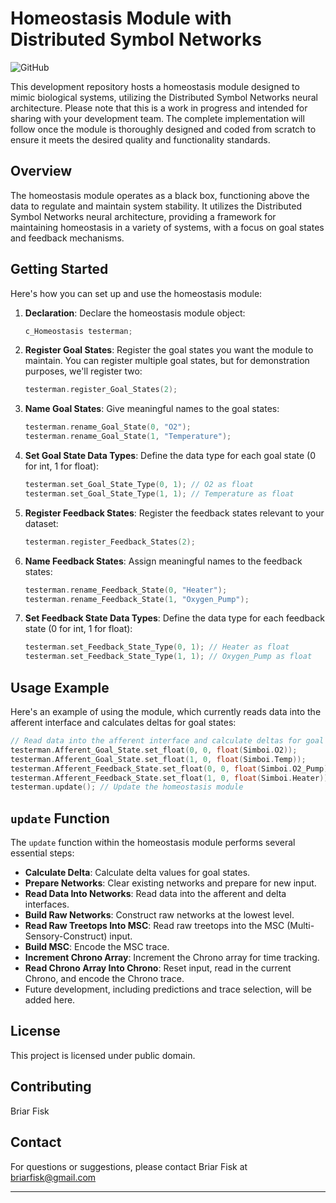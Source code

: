 # Homeostasis Module with Distributed Symbol Networks

![GitHub](https://img.shields.io/github/license/your/repository)

This development repository hosts a homeostasis module designed to mimic biological systems, utilizing the Distributed Symbol Networks neural architecture. Please note that this is a work in progress and intended for sharing with your development team. The complete implementation will follow once the module is thoroughly designed and coded from scratch to ensure it meets the desired quality and functionality standards.

## Overview

The homeostasis module operates as a black box, functioning above the data to regulate and maintain system stability. It utilizes the Distributed Symbol Networks neural architecture, providing a framework for maintaining homeostasis in a variety of systems, with a focus on goal states and feedback mechanisms.

## Getting Started

Here's how you can set up and use the homeostasis module:

1. **Declaration**: Declare the homeostasis module object:

    ```cpp
    c_Homeostasis testerman;
    ```

2. **Register Goal States**: Register the goal states you want the module to maintain. You can register multiple goal states, but for demonstration purposes, we'll register two:

    ```cpp
    testerman.register_Goal_States(2);
    ```

3. **Name Goal States**: Give meaningful names to the goal states:

    ```cpp
    testerman.rename_Goal_State(0, "O2");
    testerman.rename_Goal_State(1, "Temperature");
    ```

4. **Set Goal State Data Types**: Define the data type for each goal state (0 for int, 1 for float):

    ```cpp
    testerman.set_Goal_State_Type(0, 1); // O2 as float
    testerman.set_Goal_State_Type(1, 1); // Temperature as float
    ```

5. **Register Feedback States**: Register the feedback states relevant to your dataset:

    ```cpp
    testerman.register_Feedback_States(2);
    ```

6. **Name Feedback States**: Assign meaningful names to the feedback states:

    ```cpp
    testerman.rename_Feedback_State(0, "Heater");
    testerman.rename_Feedback_State(1, "Oxygen_Pump");
    ```

7. **Set Feedback State Data Types**: Define the data type for each feedback state (0 for int, 1 for float):

    ```cpp
    testerman.set_Feedback_State_Type(0, 1); // Heater as float
    testerman.set_Feedback_State_Type(1, 1); // Oxygen_Pump as float
    ```

## Usage Example

Here's an example of using the module, which currently reads data into the afferent interface and calculates deltas for goal states:

```cpp
// Read data into the afferent interface and calculate deltas for goal states
testerman.Afferent_Goal_State.set_float(0, 0, float(Simboi.O2));
testerman.Afferent_Goal_State.set_float(1, 0, float(Simboi.Temp));
testerman.Afferent_Feedback_State.set_float(0, 0, float(Simboi.O2_Pump));
testerman.Afferent_Feedback_State.set_float(1, 0, float(Simboi.Heater));
testerman.update(); // Update the homeostasis module
```

## `update` Function

The `update` function within the homeostasis module performs several essential steps:

- **Calculate Delta**: Calculate delta values for goal states.
- **Prepare Networks**: Clear existing networks and prepare for new input.
- **Read Data Into Networks**: Read data into the afferent and delta interfaces.
- **Build Raw Networks**: Construct raw networks at the lowest level.
- **Read Raw Treetops Into MSC**: Read raw treetops into the MSC (Multi-Sensory-Construct) input.
- **Build MSC**: Encode the MSC trace.
- **Increment Chrono Array**: Increment the Chrono array for time tracking.
- **Read Chrono Array Into Chrono**: Reset input, read in the current Chrono, and encode the Chrono trace.
- Future development, including predictions and trace selection, will be added here.

## License

This project is licensed under public domain.

## Contributing

Briar Fisk

## Contact

For questions or suggestions, please contact Briar Fisk at briarfisk@gmail.com

---
